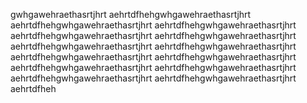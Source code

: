 gwhgawehraethasrtjhrt
aehrtdfhehgwhgawehraethasrtjhrt
aehrtdfhehgwhgawehraethasrtjhrt
aehrtdfhehgwhgawehraethasrtjhrt
aehrtdfhehgwhgawehraethasrtjhrt
aehrtdfhehgwhgawehraethasrtjhrt
aehrtdfhehgwhgawehraethasrtjhrt
aehrtdfhehgwhgawehraethasrtjhrt
aehrtdfhehgwhgawehraethasrtjhrt
aehrtdfhehgwhgawehraethasrtjhrt
aehrtdfhehgwhgawehraethasrtjhrt
aehrtdfhehgwhgawehraethasrtjhrt
aehrtdfhehgwhgawehraethasrtjhrt
aehrtdfhehgwhgawehraethasrtjhrt
aehrtdfheh
